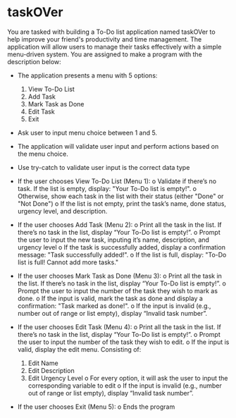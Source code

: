 # taskOVer

You are tasked with building a To-Do list application named taskOVer to help improve your friend's productivity and time management. The application will allow users to manage their tasks effectively with a simple menu-driven system. You are assigned to make a program with the description below:

- The application presents a menu with 5 options:
  1.	View To-Do List
  2.	Add Task
  3.	Mark Task as Done
  4.	Edit Task
  5.	Exit

- Ask user to input menu choice between 1 and 5. 

- The application will validate user input and perform actions based on the menu choice. 

- Use try-catch to validate user input is the correct data type

- If the user chooses View To-Do List (Menu 1):
  o	Validate if there’s no task. If the list is empty, display: "Your To-Do list is empty!". 
  o	Otherwise, show each task in the list with their status (either "Done" or "Not Done")
  o	If the list is not empty, print the task’s name, done status, urgency level, and description.

- If the user chooses Add Task (Menu 2):
  o	Print all the task in the list. If there’s no task in the list, display “Your To-Do list is empty!”.
  o	Prompt the user to input the new task, inputing it’s name, description, and urgency level
  o	If the task is successfully added, display a confirmation message: "Task successfully added!".
  o	If the list is full, display: "To-Do list is full! Cannot add more tasks."

- If the user chooses Mark Task as Done (Menu 3):
  o	Print all the task in the list. If there’s no task in the list, display “Your To-Do list is empty!”.
  o	Prompt the user to input the number of the task they wish to mark as done.
  o	If the input is valid, mark the task as done and display a confirmation: "Task marked as done!".
  o	If the input is invalid (e.g., number out of range or list empty), display “Invalid task number”.

- If the user chooses Edit Task (Menu 4):
  o	Print all the task in the list. If there’s no task in the list, display “Your To-Do list is empty!”.
  o	Prompt the user to input the number of the task they wish to edit.
  o	If the input is valid, display the edit menu. Consisting of:
    1.	Edit Name
    2.	Edit Description
    3.	Edit Urgency Level
  o	For every option, it will ask the user to input the corresponding variable to edit
  o	If the input is invalid (e.g., number out of range or list empty), display “Invalid task number”.
- If the user chooses Exit (Menu 5):
  o	Ends the program

